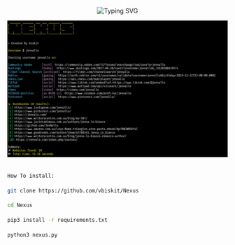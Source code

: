 <p align="center">
  <img src="https://readme-typing-svg.demolab.com?font=Fira+Code&pause=1000&color=F4F773&width=435&lines=%231+Username+Search" alt="Typing SVG">
</p>

![png](./nexus.png)
```bash

How To install:

git clone https://github.com/vbiskit/Nexus

cd Nexus

pip3 install -r requirements.txt

python3 nexus.py
